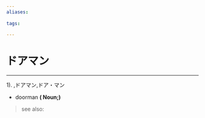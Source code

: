 ```yaml
---
aliases:
    
tags:
    
---
```


# ドアマン
---
1).
,ドアマン,ドア・マン

- doorman
**( Noun;)**
> see also: 
            